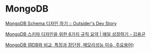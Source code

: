 # MongoDB

[MongoDB Schema 디자인 하기 :: Outsider's Dev Story](https://blog.outsider.ne.kr/655)

[MongoDB 스키마 디자인을 위한 6가지 규칙 요약 | 매일 성장하기 - 김용균](https://edykim.com/ko/post/summary-of-six-rules-for-designing-a-mongodb-schema/)

[MongoDB (RDB와 비교, 특징과 장단점, 메모리성능 이슈, 주요용어)](https://sjh836.tistory.com/98)



